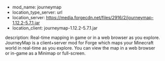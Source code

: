 - mod_name: journeymap
- location_type_server: url
- location_server: https://media.forgecdn.net/files/2916/2/journeymap-1.12.2-5.7.1.jar
- location_client: journeymap-1.12.2-5.7.1.jar

description: 
Real-time mapping in game or in a web browser as you explore.
JourneyMap is a client+server mod for Forge which maps your Minecraft world in real-time as you explore. You can view the map in a web browser or in-game as a Minimap or full-screen. 